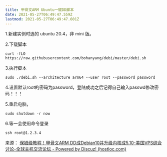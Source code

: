 ```yaml
---
title: 甲骨文ARM Ubuntu一键DD脚本
date: 2021-05-27T06:49:47.559Z
lastmod: 2021-05-27T06:49:47.601Z
---
```

1.新建实例时选的 ubuntu 20.4，非 mini 版。

2.下载脚本

```
curl -fLO https://raw.githubusercontent.com/bohanyang/debi/master/debi.sh
```

3.执行脚本

```
sudo ./debi.sh --architecture arm64 --user root --password password
```

4.设置默认root的密码为password，登陆成功之后记得自己输入passwd修改密码！！！

5.重启电脑，

```
sudo shutdown -r now
```

6.等一会使用命令登录

```
ssh root@1.2.3.4
```
﻿来源：
[保姆级教程！甲骨文ARM DD成Debian10并升级内核成5.10-美国VPS综合讨论-全球主机交流论坛 - Powered by Discuz! (hostloc.com)](https://hostloc.com/thread-849672-1-1.html)
